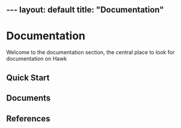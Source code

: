 ﻿﻿---
layout: default
title: "Documentation"
---
#  Documentation

Welcome to the documentation section, the central place to look for documentation on Hawk

##  Quick Start


## Documents

## References